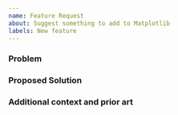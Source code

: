 ```yaml
---
name: Feature Request
about: Suggest something to add to Matplotlib
labels: New feature
---
```


<!--
Welcome! Thanks for thinking of a way to improve Matplotlib.


Before creating a new feature request please search the issues for relevant feature requests.
-->

### Problem

<!--
Provide a clear and concise description of the problem this feature will solve. 

For example:
* I'm always frustrated when [...] because [...]
* I would like it if [...] happened when I [...] because [...]
* Here is a sample image of what I am asking for [...]
-->

### Proposed Solution

<!-- Provide a clear and concise description of a way to accomplish what you want. For example:

* Add an option so that when [...]  [...] will happen
 -->

### Additional context and prior art

<!-- Add any other context or screenshots about the feature request here. You can also include links to examples of other programs that have something similar to your request. For example:

* Another project [...] solved this by [...]
-->